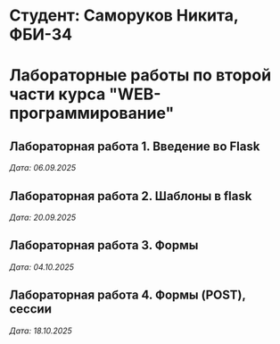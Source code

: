 # Студент: Саморуков Никита, ФБИ-34

# Лабораторные работы по второй части курса "WEB-программирование"

## Лабораторная работа 1. Введение во Flask

*Дата: 06.09.2025*

## Лабораторная работа 2. Шаблоны в flask
*Дата: 20.09.2025*

## Лабораторная работа 3. Формы
*Дата: 04.10.2025*

## Лабораторная работа 4. Формы (POST), сессии
*Дата: 18.10.2025*
